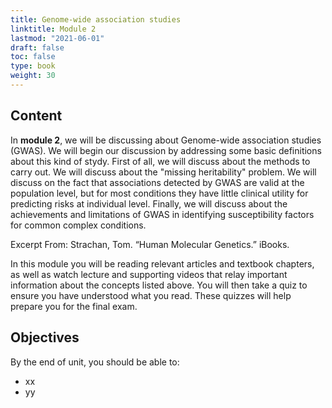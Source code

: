 ```yaml
---
title: Genome-wide association studies
linktitle: Module 2
lastmod: "2021-06-01"
draft: false  
toc: false  
type: book  
weight: 30
---
```


## Content

In **module 2**, we will be discussing about Genome-wide association studies (GWAS). We will begin our discussion by addressing some basic definitions about this kind of stydy. First of all, we will discuss about the methods to carry out. We will discuss about the "missing heritability" problem. We will discuss on the fact that associations detected by GWAS are valid at the population level, but for most conditions they have little clinical utility for predicting risks at individual level. Finally, we will discuss about the achievements and limitations of GWAS in identifying susceptibility factors for common complex conditions.

Excerpt From: Strachan, Tom. “Human Molecular Genetics.” iBooks. 

In this module you will be reading relevant articles and textbook chapters, as well as watch lecture and supporting videos that relay important information about the concepts listed above. You will then take a quiz to ensure you have understood what you read. These quizzes will help prepare you for the final exam.

## Objectives

By the end of unit, you should be able to:

- xx
- yy


